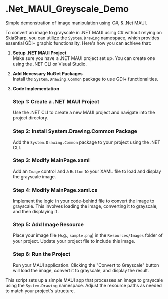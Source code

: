 # .Net_MAUI_Greyscale_Demo
Simple demonstration of image manipulation using C#, &amp; .Net MAUI.


To convert an image to grayscale in .NET MAUI using C# without relying on SkiaSharp, you can utilize the `System.Drawing` namespace, which provides essential GDI+ graphic functionality. Here's how you can achieve that:

1. **Setup .NET MAUI Project**  
   Make sure you have a .NET MAUI project set up. You can create one using the .NET CLI or Visual Studio.

2. **Add Necessary NuGet Packages**  
   Install the `System.Drawing.Common` package to use GDI+ functionalities.

3. **Code Implementation**  

   ### Step 1: Create a .NET MAUI Project  
   Use the .NET CLI to create a new MAUI project and navigate into the project directory.

   ### Step 2: Install System.Drawing.Common Package  
   Add the `System.Drawing.Common` package to your project using the .NET CLI.

   ### Step 3: Modify MainPage.xaml  
   Add an `Image` control and a `Button` to your XAML file to load and display the grayscale image.

   ### Step 4: Modify MainPage.xaml.cs  
   Implement the logic in your code-behind file to convert the image to grayscale. This involves loading the image, converting it to grayscale, and then displaying it.

   ### Step 5: Add Image Resource  
   Place your image file (e.g., `sample.png`) in the `Resources/Images` folder of your project. Update your project file to include this image.

   ### Step 6: Run the Project  
   Run your MAUI application. Clicking the "Convert to Grayscale" button will load the image, convert it to grayscale, and display the result.

This script sets up a simple MAUI app that processes an image to grayscale using the `System.Drawing` namespace. Adjust the resource paths as needed to match your project's structure.